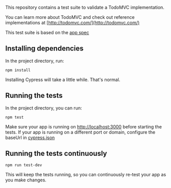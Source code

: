 This repository contains a test suite to validate a TodoMVC implementation.

You can learn more about TodoMVC and check out reference implementations at [http://todomvc.com/](http://todomvc.com/)

This test suite is based on the [app spec](https://github.com/tastejs/todomvc/blob/master/app-spec.md)

## Installing dependencies

In the project directory, run:

`npm install`

Installing Cypress will take a little while. That's normal. 

## Running the tests

In the project directory, you can run:

`npm test`

Make sure your app is running on [http://localhost:3000](http://localhost:3000) before starting the tests. If your app is running on a different port or domain, configure the baseUrl in [cypress.json](./cypress.json)

## Running the tests continuously 

`npm run test-dev`

This will keep the tests running, so you can continuously re-test your app as you make changes.